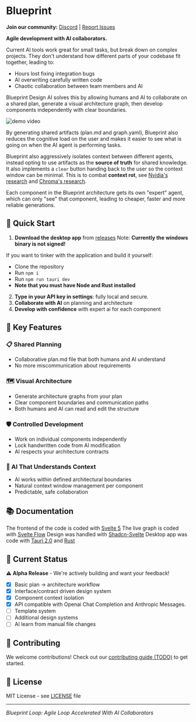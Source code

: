 # Blueprint

**Join our community:** [Discord](https://discord.gg/aT2mYAVVzk) | [Report Issues](https://github.com/BlueprintDesignLab/blueprint/issues)

**Agile development with AI collaborators.**

Current AI tools work great for small tasks, but break down on complex projects. They don't understand how different parts of your codebase fit together, leading to:
- Hours lost fixing integration bugs
- AI overwriting carefully written code  
- Chaotic collaboration between team members and AI

Blueprint Design AI solves this by allowing humans and AI to collaborate on a shared plan, generate a visual architecture graph, then develop components independently with clear boundaries.

![demo video](https://github.com/BlueprintDesignLab/blueprint/blob/main/static/demo.gif)

By generating shared artifacts (plan.md and graph.yaml), Blueprint also reduces the cognitive load on the
user and makes it easier to see what is going on when the AI agent is performing tasks.

Blueprint also aggressively isolates context between different agents, instead opting to
use artifacts as the **source of truth** for shared knowledge. It also implements a `clear`
button handing back to the user so the context window can be minimal. This is to combat
**context rot**, see [Nvidia's research](https://github.com/NVIDIA/RULER) and [Chroma's research](https://research.trychroma.com/context-rot).

Each component in the Blueprint architecture gets its own "expert" agent, which can only
"see" that component, leading to cheaper, faster and more reliable generations.

## 🚀 Quick Start

1. **Download the desktop app** from [releases](https://github.com/BlueprintDesignLab/blueprint/releases)
Note: **Currently the windows binary is not signed!**

If you want to tinker with the application and build it yourself:
- Clone the repository
- Run `npm i`
- Run `npm run tauri dev`
- **Note that you must have Node and Rust installed**

2. **Type in your API key in settings**: fully local and secure.
3. **Collaborate with AI** on planning and architecture
4. **Develop with confidence** with expert ai for each component

## 🎯 Key Features

### 📋 Shared Planning
- Collaborative plan.md file that both humans and AI understand
- No more miscommunication about requirements

### 🗺️ Visual Architecture  
- Generate architecture graphs from your plan
- Clear component boundaries and communication paths
- Both humans and AI can read and edit the structure

### 🛡️ Controlled Development
- Work on individual components independently
- Lock handwritten code from AI modification
- AI respects your architecture contracts

### 🤖 AI That Understands Context
- AI works within defined architectural boundaries
- Natural context window management per component
- Predictable, safe collaboration

## 📚 Documentation

The frontend of the code is coded with [Svelte 5](https://svelte.dev/)
The live graph is coded with [Svelte Flow](https://svelteflow.dev/)
Design was handled with [Shadcn-Svelte](https://www.shadcn-svelte.com/)
Desktop app was code with [Tauri 2.0](https://tauri.app/) and [Rust](https://www.rust-lang.org/)

## 🚧 Current Status

⚠️ **Alpha Release** - We're actively building and want your feedback!

- [x] Basic plan → architecture workflow  
- [x] Interface/contract driven design system
- [x] Component context isolation
- [x] API compatible with Openai Chat Completion and Anthropic Messages.
- [ ] Template system
- [ ] Additional design systems
- [ ] AI learn from manual file changes

## 🙌 Contributing

We welcome contributions! Check out our [contributing guide (TODO)](CONTRIBUTING.md) to get started.

## 📄 License

MIT License - see [LICENSE](LICENSE) file

---

*Blueprint Loop: Agile Loop Accelerated With AI Collaborators*
